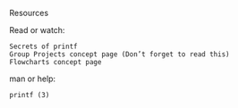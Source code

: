 Resources

Read or watch:

    Secrets of printf
    Group Projects concept page (Don’t forget to read this)
    Flowcharts concept page

man or help:

    printf (3)
